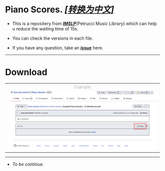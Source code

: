 # Piano Scores. *[[转换为中文]](https://github.com/SakurajimaMai02/Piano-Scores/blob/main/README-zh_CN.md)*
 - This is a repositery from *[**IMSLP**](https://imslp.org/)*(Petrucci Music Library) which can help u reduce the waiting time of 15s.
 
 - You can check the versions in each file.
 
 - If you have any question, take an *[**issue**](https://github.com/SakurajimaMai02/Piano-Scores/issues)* here.
 ---
# Download
<table>
    <tr>
        <td> <div style="text-align: center;font-weight: 60;">Example<br></div> </td>
    </tr>
    <tr>
        <td> <img src="https://raw.githubusercontent.com/SakurajimaMai02/Piano-Scores/main/5721F5CC-907C-4B55-9BC3-3F84E410F3C2.jpeg"></img> </td>
</table>

---

- *To be continue.*
